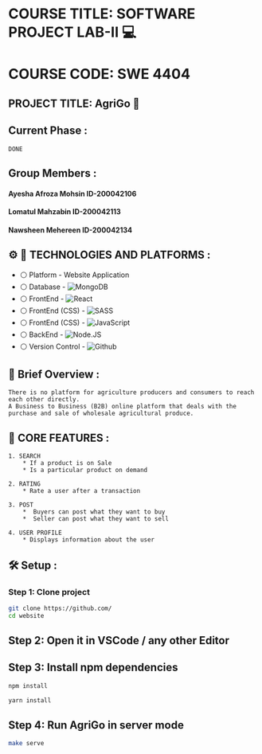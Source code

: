 # COURSE TITLE: SOFTWARE PROJECT LAB-II :computer:
# COURSE CODE: SWE 4404
## PROJECT TITLE: AgriGo :ear_of_rice:

## Current Phase :
```
DONE
```

## Group Members :
 #### Ayesha Afroza Mohsin  ID-200042106
 #### Lomatul Mahzabin ID-200042113
 #### Nawsheen Mehereen ID-200042134

 

## :gear: :wrench: TECHNOLOGIES AND PLATFORMS :
* :white_circle:  Platform   - Website Application
* :white_circle:  Database   - ![MongoDB](https://img.shields.io/badge/MongoDB-4EA94B?style=for-the-badge&logo=mongodb&logoColor=white)
* :white_circle:  FrontEnd - ![React](https://img.shields.io/badge/React-20232A?style=for-the-badge&logo=react&logoColor=61DAFB)
* :white_circle:  FrontEnd (CSS) - ![SASS](https://img.shields.io/badge/Sass-CC6699?style=for-the-badge&logo=sass&logoColor=white)
* :white_circle:  FrontEnd (CSS) - ![JavaScript](https://img.shields.io/badge/JavaScript-F7DF1E?style=for-the-badge&logo=javascript&logoColor=black)
* :white_circle:  BackEnd  - ![Node.JS](https://img.shields.io/badge/Node.js-43853D?style=for-the-badge&logo=node.js&logoColor=white)
* :white_circle:  Version Control - ![Github](https://img.shields.io/badge/GitHub-108000?style=for-the-badge&logo=github&logoColor=white)





##  :ear_of_rice: Brief Overview : 
```
There is no platform for agriculture producers and consumers to reach each other directly.
A Business to Business (B2B) online platform that deals with the purchase and sale of wholesale agricultural produce.
 ```


 ##  :cherries: CORE FEATURES : 
 ```
 1. SEARCH
     * If a product is on Sale
     * Is a particular product on demand
 
 ```
 
 ```
 2. RATING
     * Rate a user after a transaction
 ```
 
 
 ```
 3. POST
     *  Buyers can post what they want to buy
     *  Seller can post what they want to sell
 ```
 
 
 ```
 4. USER PROFILE
     * Displays information about the user
 ```



## :hammer_and_wrench: Setup :

### Step 1: Clone project

```sh
git clone https://github.com/
cd website
```

## Step 2: Open it in VSCode / any other Editor


## Step 3: Install npm dependencies

```sh
npm install
```
```sh
yarn install
```

## Step 4: Run AgriGo in server mode

```sh
make serve
```


